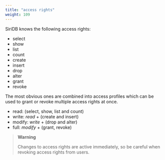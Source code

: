 ```yaml
---
title: "access rights"
weight: 109
---
```


SiriDB knows the following access rights:

* select
* show
* list
* count
* create
* insert
* drop
* alter
* grant
* revoke

The most obvious ones are combined into access profiles which can be used to grant
or revoke multiple access rights at once.

* read:  (select, show, list and count)
* write: *read* + (create and insert)
* modify: *write* + (drop and alter)
* full: *modify* + (grant, revoke)

>**Warning**
>
>Changes to access rights are active immediately, so be careful when revoking
>access rights from users.

